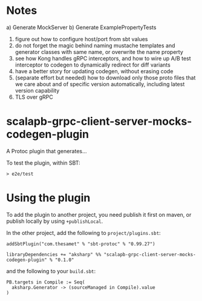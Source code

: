 # Notes
a) Generate MockServer
b) Generate ExamplePropertyTests 
1) figure out how to configure host/port from sbt values
2) do not forget the magic behind naming mustache templates and generator classes with same name, or overwrite the name property
3) see how Kong handles gRPC interceptors, and how to wire up A/B test interceptor to codegen to dynamically redirect for diff variants
4) have a better story for updating codegen, without erasing code
5) (separate effort but needed) how to download only those proto files that we care about and of specific version automatically, including latest version capability
6) TLS over gRPC

# scalapb-grpc-client-server-mocks-codegen-plugin

A Protoc plugin that generates...

To test the plugin, within SBT:

```
> e2e/test
```

# Using the plugin

To add the plugin to another project, you need publish it first on maven, or publish locally by using `+publishLocal`.

In the other project, add the following to `project/plugins.sbt`:

```
addSbtPlugin("com.thesamet" % "sbt-protoc" % "0.99.27")

libraryDependencies += "aksharp" %% "scalapb-grpc-client-server-mocks-codegen-plugin" % "0.1.0"
```

and the following to your `build.sbt`:
```
PB.targets in Compile := Seq(
  aksharp.Generator -> (sourceManaged in Compile).value
)
```